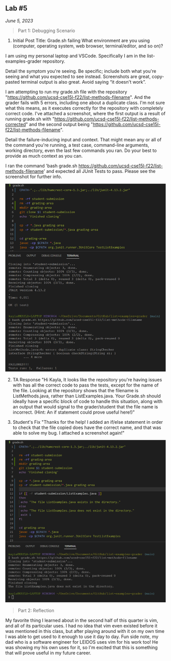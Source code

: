 ## Lab #5
*June 5, 2023*

> Part 1: Debugging Scenario

1. Initial Post
Title: Grade.sh failing
What environment are you using (computer, operating system, web browser, terminal/editor, and so on)?

I am using my personal laptop and VSCode. Specifically I am in the list-examples-grader repository.

Detail the symptom you're seeing. Be specific; include both what you're seeing and what you expected to see instead. 
Screenshots are great, copy-pasted terminal output is also great. Avoid saying “it doesn't work”.

I am attempting to run my grade.sh file with the repository "https://github.com/ucsd-cse15l-f22/list-methods-filename". 
And the grader fails with 5 errors, including one about a duplicate class. I'm not sure what this means, as it executes correctly for the repository with completely correct code. 
I've attached a screenshot, where the first output is a result of running grade.sh with "https://github.com/ucsd-cse15l-f22/list-methods-corrected" and the 
second output being "https://github.com/ucsd-cse15l-f22/list-methods-filename". 

Detail the failure-inducing input and context. That might mean any or all of the command you're running, a test case, command-line arguments, working directory, 
even the last few commands you ran. Do your best to provide as much context as you can.

I ran the command 'bash grade.sh https://github.com/ucsd-cse15l-f22/list-methods-filename' and expected all JUnit Tests to pass. Please see the screenshot for further info.

![Lab 5 SS](lab5_ss.png) 

2. TA Response
"Hi Kayla, It looks like the repository you're having issues with has all the correct code to pass the tests, except for the name of the file. Looking at the repository shows that
the filename is ListMethods.java, rather than ListExamples.java. Your Grade.sh should ideally have a specific block of code to handle this situation, along with an output that would
signal to the grader/student that the file name is incorrect. (Hint: An if statement could prove useful here!)"

3. Student's Fix
"Thanks for the help! I added an if/else statement in order to check that the file copied does have the correct name, and that was able to solve my bug. I attached a screenshot again!"

![Lab 5 SS](lab5_corrected.png) 

> Part 2: Reflection

My favorite thing I learned about in the second half of this quarter is vim, and all of its particular uses. I had no idea that vim even existed before it was mentioned in this class, but after playing
around with it on my own time I was able to get used to it enough to use it day to day. Fun side note, my dad who is a software engineer for LEIDOS uses vim for his work too! He was showing my his own uses for it, so I'm
excited that this is something that will prove useful in my future career.
